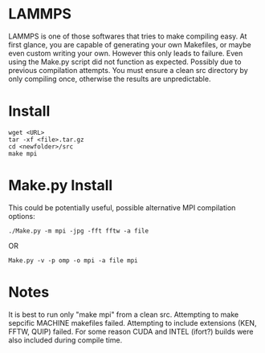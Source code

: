 # LAMMPS
LAMMPS is one of those softwares that tries to make compiling easy.
At first glance, you are capable of generating your own Makefiles, or maybe even custom writing your own.
However this only leads to failure.
Even using the Make.py script did not function as expected. Possibly due to previous compilation attempts.
You must ensure a clean src directory by only compiling once, otherwise the results are unpredictable.

# Install
```
wget <URL>
tar -xf <file>.tar.gz
cd <newfolder>/src
make mpi
```

# Make.py Install
This could be potentially useful, possible alternative MPI compilation options:
```
./Make.py -m mpi -jpg -fft fftw -a file   
```
OR
```
Make.py -v -p omp -o mpi -a file mpi
```

# Notes
It is best to run only "make mpi" from a clean src.
Attempting to make sepcific MACHINE makefiles failed.
Attempting to include extensions (KEN, FFTW, QUIP) failed.
For some reason CUDA and INTEL (ifort?) builds were also included during compile time.

